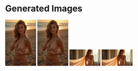 # Generated Images



<img src="2025_06_20_01.webp" width="100"/> <img src="2025_06_20_01_thumb.webp" width="100"/> <img src="2025_06_20_03.webp" width="100"/> <img src="2025_06_20_03_thumb.webp" width="100"/>
